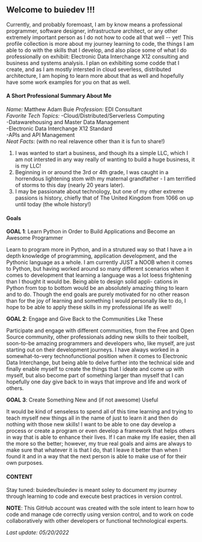 ## Welcome to buiedev !!!  

Currently, and probably foremoast, I am by know means a professional programmer, software designer, infrastructure architect, or any other extremely important person as I do not how to code all that well -- yet!  This profile collection is more about my journey learning to code, the things I am able to do with the skills that I develop, and also place some of what I do professionally on exhibiit: Electronic Data Interchange X12 consulting and business and systems analysis.  I plan on exhibiting some codde that I create, and as I am mostly intersted in cloud severless, distributed architecture, I am hoping to learn more about that as well and hopefully have some work examples for you on that as well.

#### A Short Professional Summary About Me  

_Name:_ Matthew Adam Buie
_Profession:_ EDI Consultant  
_Favorite Tech Topics:_ 
  -Cloud/Distributed/Serverless Computing  
  -Datawarehousing and Master Data Management  
  -Electronic Data Interchange X12 Standard  
  -APIs and API Management  
_Neat Facts_: (with no real relavence other than it is fun to share!)  
 1. I was wanted to start a business, and though its a simple LLC, which I am not intersted in any way really of wanting to build a huge business, it is my LLC!
 2. Beginning in or around the 3rd or 4th grade, I was caught in a horrendous lightening stom with my maternal grandfather - I am terrified of storms to this day (nearly 20 years later).
 3. I may be passionate about technology, but one of my other extreme passions is history, chiefly that of The United Kingdom from 1066 on up until today (the whole history!)
  
#### Goals    

**GOAL 1**: Learn Python in Order to Build Applications and Become an Awesome Programmer  
  
  Learn to program more in Python, and in a strutured way so that I have a in depth knowledge of programming, application development, 
  and the Pythonic language as a whole.  I am currently JUST a NOOB when it comes to Python, but having worked around so many different scenarios
  when it comes to development that learning a language was a lot loess frightening than I thought it would be.  Being able to design solid appli-
  cations in Python from top to bottom would be an absolutely amazing thing to learn and to do.  Though the end goals are purely motivated for no
  other reason than for the joy of learning and something I would personally like to do, I hope to be able to apply these skills in my professional
  life as well!  
  
**GOAL 2**: Engage and Give Back to the Communities Like These  
  
  Participate and engage with different communities, from the Free and Open Source community, other professionals adding new skills to their toolbelt,
  soon-to-be amazing programmers and developers who, like myself, are just starting out on their development journeys.  I have always worked in a
  somewhat-to-very technofunctional position when it comes to Electronic Data Interchange, but being able to delve further into the technical side and
  finally enable myself to create the things that I ideate and come up with myself, but also become part of something larger than myself that I can
  hopefully one day give back to in ways that improve and life and work of others.

**GOAL 3**:  Create Something New and (if not awesome) Useful  
  
  It would be kind of senseless to spend all of this time learning and trying to teach myself new things all in the name of just to learn it and then 
  do nothing with those new skills!  I want to be able to one day develop a process or create a program or even develop a framework that helps others
  in way that is able to enhance their lives.  If I can make my life easier, then all the more so the better; however, my true real goals and aims are
  always to make sure that whatever it is that I do, that I leave it better than when I found it and in a way that the next person is able to make use
  of for their own purposes.  
    
 #### CONTENT
 
 Stay tuned: buiedev/buiedev is meant soley to document my journey through learning to code and execute best practices in version control.
 
 
**NOTE**: This GitHub account was created with the sole intent to learn how to code and manage cde correctly using version control, and to work on code collaboratively with other developers or functional technological experts.


_Last update: 05/20/2022_
